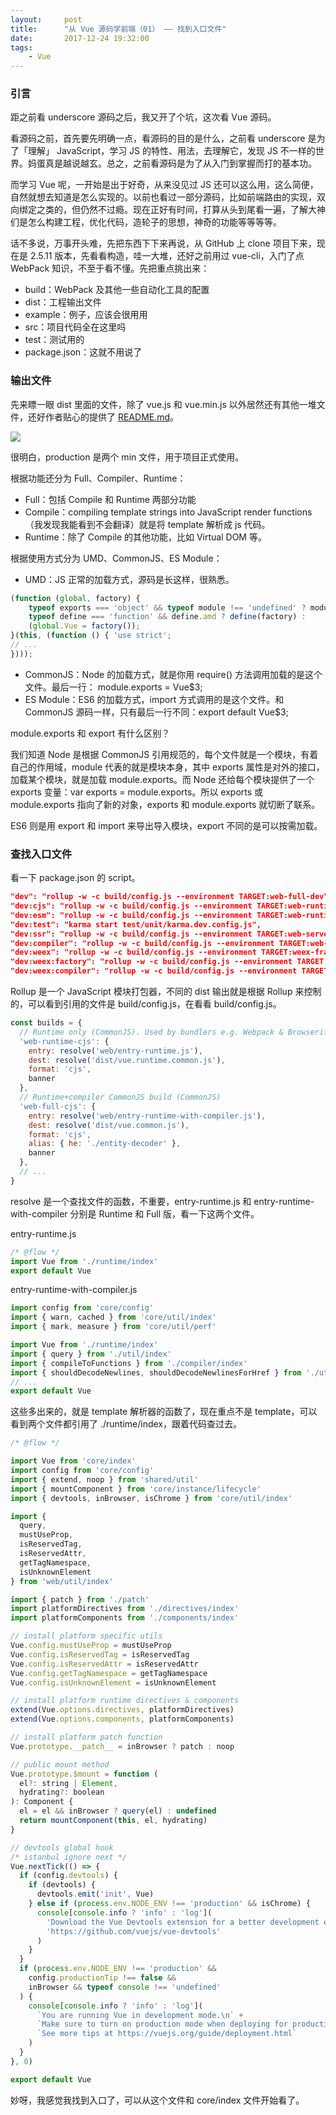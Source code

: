 ```yaml
---
layout:     post
title:      "从 Vue 源码学前端（01） —— 找到入口文件"
date:       2017-12-24 19:32:00
tags:
    - Vue
---
```


### 引言

距之前看 underscore 源码之后，我又开了个坑，这次看 Vue 源码。  

看源码之前，首先要先明确一点，看源码的目的是什么，之前看 underscore 是为了「理解」 JavaScript，学习 JS 的特性、用法，去理解它，发现 JS 不一样的世界。妈蛋真是越说越玄。总之，之前看源码是为了从入门到掌握而打的基本功。

而学习 Vue 呢，一开始是出于好奇，从来没见过 JS 还可以这么用，这么简便，自然就想去知道是怎么实现的。以前也看过一部分源码，比如前端路由的实现，双向绑定之类的，但仍然不过瘾。现在正好有时间，打算从头到尾看一遍，了解大神们是怎么构建工程，优化代码，造轮子的思想，神奇的功能等等等等。

话不多说，万事开头难，先把东西下下来再说，从 GitHub 上 clone 项目下来，现在是 2.5.11 版本，先看看构造，哇一大堆，还好之前用过 vue-cli，入门了点 WebPack 知识，不至于看不懂。先把重点挑出来：

- build：WebPack 及其他一些自动化工具的配置
- dist：工程输出文件
- example：例子，应该会很用用
- src：项目代码全在这里吗
- test：测试用的
- package.json：这就不用说了

### 输出文件

先来瞟一眼 dist 里面的文件，除了 vue.js 和 vue.min.js 以外居然还有其他一堆文件，还好作者贴心的提供了 <a href="https://github.com/vuejs/vue/blob/dev/dist/README.md" target="_blank">README.md</a>。

![](http://p8hsqsg3r.bkt.clouddn.com/dist.readme.png)

很明白，production 是两个 min 文件，用于项目正式使用。

根据功能还分为 Full、Compiler、Runtime：

- Full：包括 Compile 和 Runtime 两部分功能
- Compile：compiling template strings into JavaScript render functions（我发现我能看到不会翻译）就是将 template 解析成 js 代码。
- Runtime：除了 Compile 的其他功能，比如 Virtual DOM 等。

根据使用方式分为 UMD、CommonJS、ES Module：

- UMD：JS 正常的加载方式，源码是长这样，很熟悉。

```js
(function (global, factory) {
    typeof exports === 'object' && typeof module !== 'undefined' ? module.exports = factory() :
    typeof define === 'function' && define.amd ? define(factory) :
    (global.Vue = factory());
}(this, (function () { 'use strict';
// ...
})));
```

- CommonJS：Node 的加载方式，就是你用 require() 方法调用加载的是这个文件。最后一行： module.exports = Vue$3;
- ES Module：ES6 的加载方式，import 方式调用的是这个文件。和 CommonJS 源码一样，只有最后一行不同：export default Vue$3;

module.exports 和 export 有什么区别？

我们知道 Node 是根据 CommonJS 引用规范的，每个文件就是一个模块，有着自己的作用域，module 代表的就是模块本身，其中 exports 属性是对外的接口，加载某个模块，就是加载 module.exports。而 Node 还给每个模块提供了一个 exports 变量：var exports = module.exports。所以 exports 或 module.exports 指向了新的对象，exports 和 module.exports 就切断了联系。

ES6 则是用 export 和 import 来导出导入模块，export 不同的是可以按需加载。

### 查找入口文件

看一下 package.json 的 script。

```json
"dev": "rollup -w -c build/config.js --environment TARGET:web-full-dev",
"dev:cjs": "rollup -w -c build/config.js --environment TARGET:web-runtime-cjs",
"dev:esm": "rollup -w -c build/config.js --environment TARGET:web-runtime-esm",
"dev:test": "karma start test/unit/karma.dev.config.js",
"dev:ssr": "rollup -w -c build/config.js --environment TARGET:web-server-renderer",
"dev:compiler": "rollup -w -c build/config.js --environment TARGET:web-compiler ",
"dev:weex": "rollup -w -c build/config.js --environment TARGET:weex-framework",
"dev:weex:factory": "rollup -w -c build/config.js --environment TARGET:weex-factory",
"dev:weex:compiler": "rollup -w -c build/config.js --environment TARGET:weex-compiler "
```

Rollup 是一个 JavaScript 模块打包器，不同的 dist 输出就是根据 Rollup 来控制的，可以看到引用的文件是 build/config.js，在看看 build/config.js。

```js
const builds = {
  // Runtime only (CommonJS). Used by bundlers e.g. Webpack & Browserify
  'web-runtime-cjs': {
    entry: resolve('web/entry-runtime.js'),
    dest: resolve('dist/vue.runtime.common.js'),
    format: 'cjs',
    banner
  },
  // Runtime+compiler CommonJS build (CommonJS)
  'web-full-cjs': {
    entry: resolve('web/entry-runtime-with-compiler.js'),
    dest: resolve('dist/vue.common.js'),
    format: 'cjs',
    alias: { he: './entity-decoder' },
    banner
  },
  // ...
}
```

resolve 是一个查找文件的函数，不重要，entry-runtime.js 和 entry-runtime-with-compiler 分别是 Runtime 和 Full 版，看一下这两个文件。

entry-runtime.js

```js
/* @flow */
import Vue from './runtime/index'
export default Vue
```

entry-runtime-with-compiler.js

```js
import config from 'core/config'
import { warn, cached } from 'core/util/index'
import { mark, measure } from 'core/util/perf'

import Vue from './runtime/index'
import { query } from './util/index'
import { compileToFunctions } from './compiler/index'
import { shouldDecodeNewlines, shouldDecodeNewlinesForHref } from './util/compat'
// ...
export default Vue
```

这些多出来的，就是 template 解析器的函数了，现在重点不是 template，可以看到两个文件都引用了 ./runtime/index，跟着代码查过去。

```js
/* @flow */

import Vue from 'core/index'
import config from 'core/config'
import { extend, noop } from 'shared/util'
import { mountComponent } from 'core/instance/lifecycle'
import { devtools, inBrowser, isChrome } from 'core/util/index'

import {
  query,
  mustUseProp,
  isReservedTag,
  isReservedAttr,
  getTagNamespace,
  isUnknownElement
} from 'web/util/index'

import { patch } from './patch'
import platformDirectives from './directives/index'
import platformComponents from './components/index'

// install platform specific utils
Vue.config.mustUseProp = mustUseProp
Vue.config.isReservedTag = isReservedTag
Vue.config.isReservedAttr = isReservedAttr
Vue.config.getTagNamespace = getTagNamespace
Vue.config.isUnknownElement = isUnknownElement

// install platform runtime directives & components
extend(Vue.options.directives, platformDirectives)
extend(Vue.options.components, platformComponents)

// install platform patch function
Vue.prototype.__patch__ = inBrowser ? patch : noop

// public mount method
Vue.prototype.$mount = function (
  el?: string | Element,
  hydrating?: boolean
): Component {
  el = el && inBrowser ? query(el) : undefined
  return mountComponent(this, el, hydrating)
}

// devtools global hook
/* istanbul ignore next */
Vue.nextTick(() => {
  if (config.devtools) {
    if (devtools) {
      devtools.emit('init', Vue)
    } else if (process.env.NODE_ENV !== 'production' && isChrome) {
      console[console.info ? 'info' : 'log'](
        'Download the Vue Devtools extension for a better development experience:\n' +
        'https://github.com/vuejs/vue-devtools'
      )
    }
  }
  if (process.env.NODE_ENV !== 'production' &&
    config.productionTip !== false &&
    inBrowser && typeof console !== 'undefined'
  ) {
    console[console.info ? 'info' : 'log'](
      `You are running Vue in development mode.\n` +
      `Make sure to turn on production mode when deploying for production.\n` +
      `See more tips at https://vuejs.org/guide/deployment.html`
    )
  }
}, 0)

export default Vue
```

妙呀，我感觉我找到入口了，可以从这个文件和 core/index 文件开始看了。

